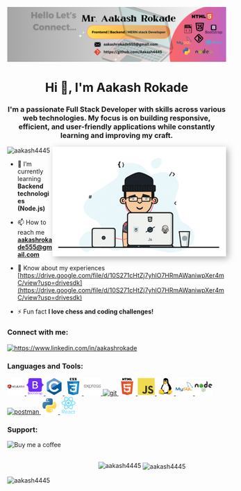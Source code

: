 ![logo](https://github.com/Aakash4445/Aakash4445/blob/main/AK.png
)
<h1 align="center">Hi 👋, I'm Aakash Rokade</h1>
<h3 align="center">I'm a passionate Full Stack Developer with skills across various web technologies. My focus is on building responsive, efficient, and user-friendly applications while constantly learning and improving my craft.</h3>

<img align="right" alt="Coding" width="400" src="https://raw.githubusercontent.com/AlaeddineMessadi/AlaeddineMessadi/main/web-developer-chilling.gif" style="box-shadow: 5px 5px 15px rgba(0, 0, 0, 0.3);" />


<p align="left"> <img src="https://komarev.com/ghpvc/?username=aakash4445&label=Profile%20views&color=0e75b6&style=flat" alt="aakash4445" /> </p>

- 🌱 I’m currently learning **Backend technologies (Node.js)**

- 📫 How to reach me **aakashrokade555@gmail.com**

- 📄 Know about my experiences [https://drive.google.com/file/d/10S271cHtZj7yhlO7HRmAWaniwpXer4mC/view?usp=drivesdk](https://drive.google.com/file/d/10S271cHtZj7yhlO7HRmAWaniwpXer4mC/view?usp=drivesdk)

- ⚡ Fun fact **I love chess and coding challenges!**

<h3 align="left">Connect with me:</h3>
<p align="left">
<a href="https://linkedin.com/in/https://www.linkedin.com/in/aakashrokade" target="blank"><img align="center" src="https://raw.githubusercontent.com/rahuldkjain/github-profile-readme-generator/master/src/images/icons/Social/linked-in-alt.svg" alt="https://www.linkedin.com/in/aakashrokade" height="30" width="40" /></a>
</p>

<h3 align="left">Languages and Tools:</h3>
<p align="left"> <a href="https://angular.io" target="_blank" rel="noreferrer"> <img src="https://raw.githubusercontent.com/devicons/devicon/master/icons/angularjs/angularjs-original-wordmark.svg" alt="angularjs" width="40" height="40"/> </a> <a href="https://getbootstrap.com" target="_blank" rel="noreferrer"> <img src="https://raw.githubusercontent.com/devicons/devicon/master/icons/bootstrap/bootstrap-plain-wordmark.svg" alt="bootstrap" width="40" height="40"/> </a> <a href="https://www.cprogramming.com/" target="_blank" rel="noreferrer"> <img src="https://raw.githubusercontent.com/devicons/devicon/master/icons/c/c-original.svg" alt="c" width="40" height="40"/> </a> <a href="https://www.w3schools.com/css/" target="_blank" rel="noreferrer"> <img src="https://raw.githubusercontent.com/devicons/devicon/master/icons/css3/css3-original-wordmark.svg" alt="css3" width="40" height="40"/> </a> <a href="https://expressjs.com" target="_blank" rel="noreferrer"> <img src="https://raw.githubusercontent.com/devicons/devicon/master/icons/express/express-original-wordmark.svg" alt="express" width="40" height="40"/> </a> <a href="https://git-scm.com/" target="_blank" rel="noreferrer"> <img src="https://www.vectorlogo.zone/logos/git-scm/git-scm-icon.svg" alt="git" width="40" height="40"/> </a> <a href="https://www.w3.org/html/" target="_blank" rel="noreferrer"> <img src="https://raw.githubusercontent.com/devicons/devicon/master/icons/html5/html5-original-wordmark.svg" alt="html5" width="40" height="40"/> </a> <a href="https://developer.mozilla.org/en-US/docs/Web/JavaScript" target="_blank" rel="noreferrer"> <img src="https://raw.githubusercontent.com/devicons/devicon/master/icons/javascript/javascript-original.svg" alt="javascript" width="40" height="40"/> </a> <a href="https://www.linux.org/" target="_blank" rel="noreferrer"> <img src="https://raw.githubusercontent.com/devicons/devicon/master/icons/linux/linux-original.svg" alt="linux" width="40" height="40"/> </a> <a href="https://www.mysql.com/" target="_blank" rel="noreferrer"> <img src="https://raw.githubusercontent.com/devicons/devicon/master/icons/mysql/mysql-original-wordmark.svg" alt="mysql" width="40" height="40"/> </a> <a href="https://nodejs.org" target="_blank" rel="noreferrer"> <img src="https://raw.githubusercontent.com/devicons/devicon/master/icons/nodejs/nodejs-original-wordmark.svg" alt="nodejs" width="40" height="40"/> </a> <a href="https://postman.com" target="_blank" rel="noreferrer"> <img src="https://www.vectorlogo.zone/logos/getpostman/getpostman-icon.svg" alt="postman" width="40" height="40"/> </a> <a href="https://www.python.org" target="_blank" rel="noreferrer"> <img src="https://raw.githubusercontent.com/devicons/devicon/master/icons/python/python-original.svg" alt="python" width="40" height="40"/> </a> <a href="https://reactjs.org/" target="_blank" rel="noreferrer"> <img src="https://raw.githubusercontent.com/devicons/devicon/master/icons/react/react-original-wordmark.svg" alt="react" width="40" height="40"/> </a> </p>

<h3 align="left">Support:</h3>
<p><a href="https://www.buymeacoffee.com/Buy me a coffee"> <img align="left" src="https://cdn.buymeacoffee.com/buttons/v2/default-yellow.png" height="50" width="210" alt="Buy me a coffee" /></a></p><br><br>

<p><img align="left" src="https://github-readme-stats.vercel.app/api/top-langs?username=aakash4445&show_icons=true&locale=en&layout=compact" alt="aakash4445" /></p>

<p>&nbsp;<img align="center" src="https://github-readme-stats.vercel.app/api?username=aakash4445&show_icons=true&locale=en" alt="aakash4445" /></p>

<p><img align="center" src="https://github-readme-streak-stats.herokuapp.com/?user=aakash4445&" alt="aakash4445" /></p>
